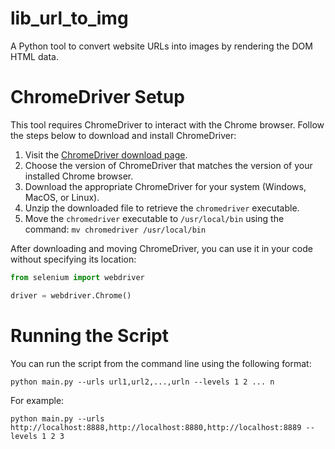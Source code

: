 # lib_url_to_img
A Python tool to convert website URLs into images by rendering the DOM HTML data.

# ChromeDriver Setup

This tool requires ChromeDriver to interact with the Chrome browser. Follow the steps below to download and install ChromeDriver:

1. Visit the [ChromeDriver download page](https://chromedriver.chromium.org/downloads).
2. Choose the version of ChromeDriver that matches the version of your installed Chrome browser.
3. Download the appropriate ChromeDriver for your system (Windows, MacOS, or Linux).
4. Unzip the downloaded file to retrieve the `chromedriver` executable.
5. Move the `chromedriver` executable to `/usr/local/bin` using the command: `mv chromedriver /usr/local/bin`

After downloading and moving ChromeDriver, you can use it in your code without specifying its location:

```python
from selenium import webdriver

driver = webdriver.Chrome()
```


# Running the Script
You can run the script from the command line using the following format:

```
python main.py --urls url1,url2,...,urln --levels 1 2 ... n
```

For example:
```
python main.py --urls http://localhost:8888,http://localhost:8880,http://localhost:8889 --levels 1 2 3
```